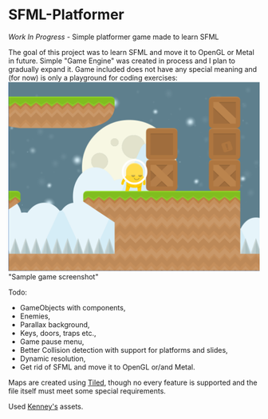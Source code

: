 # SFML-Platformer
*Work In Progress* - Simple platformer game made to learn SFML

The goal of this project was to learn SFML and move it to OpenGL or Metal in future. Simple "Game Engine" was created in process and I plan to gradually expand it.
Game included does not have any special meaning and (for now) is only a playground for coding exercises:
![GameShot](https://github.com/PrzemyslawBanasiak/SFML-Platformer/raw/master/Images/screen1.png) "Sample game screenshot"

Todo:
* GameObjects with components,
* Enemies,
* Parallax background,
* Keys, doors, traps etc.,
* Game pause menu,
* Better Collision detection with support for platforms and slides,
* Dynamic resolution,
* Get rid of SFML and move it to OpenGL or/and Metal.

Maps are created using [Tiled](http://www.mapeditor.org/), though no every feature is supported and the file itself must meet some special requirements.

Used [Kenney's](https://opengameart.org/users/kenney) assets.
